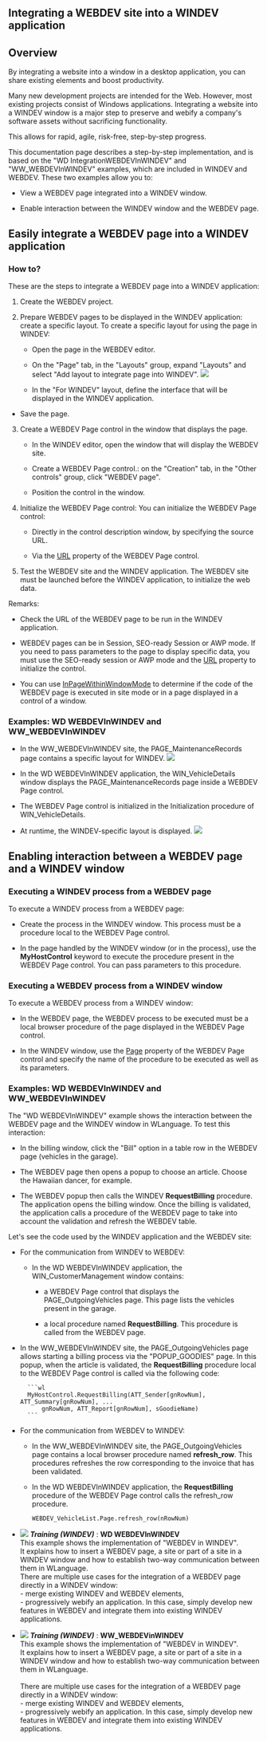 
## Integrating a WEBDEV site into a WINDEV application
			

<a name="NOTE1"></a>
<a name="NOTE1_1"></a>


## Overview
<a name="overview_ELTTEXTE000201"></a>
By integrating a website into a window in a desktop application, you can share existing elements and boost productivity. 

Many new development projects are intended for the Web. However, most existing projects consist of Windows applications. Integrating a website into a WINDEV window is a major step to preserve and webify a company's software assets without sacrificing functionality.

This allows for rapid, agile, risk-free, step-by-step progress.

This documentation page describes a step-by-step implementation, and is based on the "WD IntegrationWEBDEVInWINDEV" and "WW_WEBDEVInWINDEV" examples, which are included in WINDEV and WEBDEV. These two examples allow you to: 

- View a WEBDEV page integrated into a WINDEV window. 

- Enable interaction between the WINDEV window and the WEBDEV page. 



<a name="NOTE2"></a>
<a name="NOTE2_1"></a>


## Easily integrate a WEBDEV page into a WINDEV application
<a name="easily_integrate_webdev_page_into_windev_application_ELTTEXTE000225"></a>


### How to?
<a name="how_ELTPARAGRAPHE000025"></a>

These are the steps to integrate a WEBDEV page into a WINDEV application: 

1. Create the WEBDEV project. 

2. Prepare WEBDEV pages to be displayed in the WINDEV application: create a specific layout. 
	To create a specific layout for using the page in WINDEV: 

	- Open the page in the WEBDEV editor. 

	- On the "Page" tab, in the "Layouts" group, expand "Layouts" and select "Add layout to integrate page into WINDEV". 
![](https://doc.pcsoft.fr/en-US/images/image.awp?langid=3&name=WB_dans_WD%20-%20HC%20N%B0002.gif&type=thumb)


	- In the "For WINDEV" layout, define the interface that will be displayed in the WINDEV application. 

- Save the page. 

3. Create a WEBDEV Page control in the window that displays the page.

	- In the WINDEV editor, open the window that will display the WEBDEV site. 

	- Create a WEBDEV Page control.: on the "Creation" tab, in the "Other controls" group, click "WEBDEV page". 

	- Position the control in the window.  




4. Initialize the WEBDEV Page control: 
	You can initialize the WEBDEV Page control: 

	- Directly in the control description window, by specifying the source URL.  

	- Via the [URL](../Proprietes/2510132.md) property of the WEBDEV Page control.




5. Test the WEBDEV site and the WINDEV application. 
	The WEBDEV site must be launched before the WINDEV application, to initialize the web data.   




Remarks: 

- Check the URL of the WEBDEV page to be run in the WINDEV application. 

- WEBDEV pages can be in Session, SEO-ready Session or AWP mode. If you need to pass parameters to the page to display specific data, you must use the SEO-ready session or AWP mode and the [URL](../Proprietes/2510132.md) property to initialize the control. 

- You can use [InPageWithinWindowMode](../WDLang1/1410089362.md) to determine if the code of the WEBDEV page is executed in site mode or in a page displayed in a control of a window. 





### Examples: WD WEBDEVInWINDEV and WW_WEBDEVInWINDEV
<a name="examples_webdevinwindev_and_wwwebdevinwindev_ELTPARAGRAPHE000094"></a>

- In the WW_WEBDEVInWINDEV site, the PAGE_MaintenanceRecords page contains a specific layout for WINDEV. 
![](https://doc.pcsoft.fr/en-US/images/image.awp?langid=3&name=WB_dans_WD%20-%20HC%20N%B0001.gif&type=thumb)


- In the WD WEBDEVInWINDEV application, the WIN_VehicleDetails window displays the PAGE_MaintenanceRecords page inside a WEBDEV Page control.

- The WEBDEV Page control is initialized in the Initialization procedure of WIN_VehicleDetails. 

- At runtime, the WINDEV-specific layout is displayed. 
![](https://doc.pcsoft.fr/en-US/images/image.awp?langid=3&name=WB_dans_WD%20-%20HC%20N%B0003.gif&type=thumb)





<a name="NOTE3"></a>
<a name="NOTE3_1"></a>


## Enabling interaction between a WEBDEV page and a WINDEV window
<a name="enabling_interaction_between_webdev_page_and_windev_window_ELTTEXTE000255"></a>


### Executing a WINDEV process from a WEBDEV page
<a name="executing_windev_process_from_webdev_page_ELTPARAGRAPHE000108"></a>

To execute a WINDEV process from a WEBDEV page: 

- Create the process in the WINDEV window. This process must be a procedure local to the WEBDEV Page control. 

- In the page handled by the WINDEV window (or in the process), use the **MyHostControl** keyword to execute the procedure present in the WEBDEV Page control. You can pass parameters to this procedure.  





### Executing a WEBDEV process from a WINDEV window
<a name="executing_webdev_process_from_windev_window_ELTPARAGRAPHE000116"></a>

To execute a WEBDEV process from a WINDEV window: 

- In the WEBDEV page, the WEBDEV process to be executed must be a local browser procedure of the page displayed in the WEBDEV Page control. 

- In the WINDEV window, use the [Page](../Proprietes/1410089371.md) property of the WEBDEV Page control and specify the name of the procedure to be executed as well as its parameters.







### Examples: WD WEBDEVInWINDEV and WW_WEBDEVInWINDEV
<a name="examples_webdevinwindev_and_wwwebdevinwindev_ELTPARAGRAPHE000128"></a>

The "WD WEBDEVInWINDEV" example shows the interaction between the WEBDEV page and the WINDEV window in WLanguage. To test this interaction: 

- In the billing window, click the "Bill" option in a table row in the WEBDEV page (vehicles in the garage).

- The WEBDEV page then opens a popup to choose an article. Choose the Hawaiian dancer, for example.

- The WEBDEV popup then calls the WINDEV **RequestBilling** procedure. The application opens the billing window. Once the billing is validated, the application calls a procedure of the WEBDEV page to take into account the validation and refresh the WEBDEV table.




Let's see the code used by the WINDEV application and the WEBDEV site: 

- For the communication from WINDEV to WEBDEV: 

	- In the WD WEBDEVInWINDEV application, the WIN_CustomerManagement window contains: 

		- a WEBDEV Page control that displays the PAGE_OutgoingVehicles page. This page lists the vehicles present in the garage. 

		- a local procedure named **RequestBilling**. This procedure is called from the WEBDEV page. 




- In the WW_WEBDEVInWINDEV site, the PAGE_OutgoingVehicles page allows starting a billing process via the "POPUP_GOODIES" page. In this popup, when the article is validated, the **RequestBilling** procedure local to the WEBDEV Page control is called via the following code: 
			
		```wl
		MyHostControl.RequestBilling(ATT_Sender[gnRowNum], ATT_Summary[gnRowNum], ...
			gnRowNum, ATT_Report[gnRowNum], sGoodieName)
		```


- For the communication from WEBDEV to WINDEV: 

	- In the WW_WEBDEVInWINDEV site, the PAGE_OutgoingVehicles page contains a local browser procedure named **refresh_row**. This procedures refreshes the row corresponding to the invoice that has been validated. 

	- In the WD WEBDEVInWINDEV application, the **RequestBilling** procedure of the WEBDEV Page control calls the refresh_row procedure. 
			
		```wl
		WEBDEV_VehicleList.Page.refresh_row(nRowNum)
		```









- ![](https://doc.pcsoft.fr/en-US/images/image.awp?langid=3&name=WDWEBDEVInWINDEV.gif) ***Training (WINDEV)*** : **WD WEBDEVInWINDEV** <br>This example shows the implementation of "WEBDEV in WINDEV".<br>It explains how to insert a WEBDEV page, a site or part of a site in a WINDEV window and how to establish two-way communication between them in WLanguage.<br>There are multiple use cases for the integration of a WEBDEV page directly in a WINDEV window:<br>- merge existing WINDEV and WEBDEV elements,<br>- progressively webify an application. In this case, simply develop new features in WEBDEV and integrate them into existing WINDEV applications.
- ![](https://doc.pcsoft.fr/en-US/images/image.awp?langid=3&name=WW_WEBDEVinWINDEV.gif) ***Training (WINDEV)*** : **WW_WEBDEVinWINDEV** <br>This example shows the implementation of "WEBDEV in WINDEV".<br>It explains how to insert a WEBDEV page, a site or part of a site in a WINDEV window and how to establish two-way communication between them in WLanguage.<br><br>There are multiple use cases for the integration of a WEBDEV page directly in a WINDEV window:<br>- merge existing WINDEV and WEBDEV elements,<br>- progressively webify an application. In this case, simply develop new features in WEBDEV and integrate them into existing WINDEV applications.




